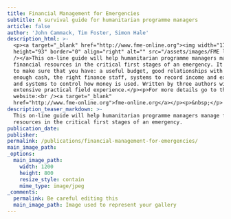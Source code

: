 ```yaml
---
title: Financial Management for Emergencies
subtitle: A survival guide for humanitarian programme managers
article: false
author: 'John Cammack, Tim Foster, Simon Hale'
description_html: >-
  <p><a target="_blank" href="http://www.fme-online.org"><img width="175"
  height="93" border="0" align="right" alt="" src="/assets/images/FME logo.gif"
  /></a>This on-line guide will help humanitarian programme managers manage
  financial resources in the critical first stages of an emergency. It will help
  to make sure that you have: a useful budget, good relationships with donors,
  enough cash, the right finance staff, systems to record income and expenditure
  and systems to control how money is used. Written by three authors with
  extensive practical field experience.</p><p>For more details go to the
  website:<br /><a target="_blank"
  href="http://www.fme-online.org">fme-online.org</a></p><p>&nbsp;</p>
description_teaser_markdown: >-
  This on-line guide will help humanitarian programme managers manage financial
  resources in the critical first stages of an emergency.
publication_date:
publisher:
permalink: /publications/financial-management-for-emergencies/
main_image_path:
_options:
  main_image_path:
    width: 1200
    height: 800
    resize_style: contain
    mime_type: image/jpeg
_comments:
  permalink: Be careful editing this
  main_image_path: Image used to represent your gallery
---
```


